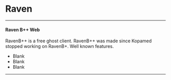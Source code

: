 # Raven
---
#### Raven B++ Web
RavenB++ is a free ghost client. RavenB++ was made since Kopamed stopped working on RavenB+. Well known features.

- Blank
- Blank
- Blank
---
